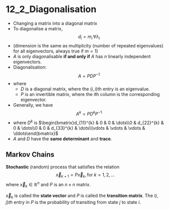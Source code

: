 # 12_2_Diagonalisation
- Changing a matrix into a diagonal matrix
- To diagonalise a matrix,
$$
d_i=m_i \,\forall \lambda_i
$$
- (dimension is the same as multiplicity (number of repeated eigenvalues) for all eigenvectors, always true if $m=1$)
- $A$ is only diagonalisable **if and only if** $A$ has $n$ linearly independent eigenvectors.
- Diagonalisation:
$$
A=PDP^{-1}
$$
- where 
    - $D$ is a diagonal matrix, where the $(i, i)$th entry is an eigenvalue.
    - $P$ is an invertible matrix, where the $i$th column is the corresponding eigenvector.
- Generally, we have
$$
A^k=PD^kP^{-1}
$$
- where $D^k$ is $\begin{bmatrix}d_{11}^{k} & 0 & 0 & \dots\\0 & d_{22}^{k} & 0 & \dots\\0 & 0 & d_{33}^{k} & \dots\\\vdots & \vdots & \vdots & \ddots\end{bmatrix}$
- $A$ and $D$ have the **same determinant** and **trace**.
## Markov Chains
**Stochastic** (random) process that satisfies the relation
$$
\vec{x}_{k+1}=P\vec{x}_{k}, \text{for }k=1,2,\dots
$$
where $\vec{x}_{k}\in \mathbb R^n$ and $P$ is an $n\times n$ matrix.

$\vec{x}_{k}$ is called the **state vector** and $P$ is called the **transition matrix**.
The $(i,j)th$ entry in $P$ is the probability of transiting from state $j$ to state $i$.